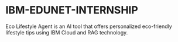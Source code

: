 # IBM-EDUNET-INTERNSHIP
Eco Lifestyle Agent is an AI tool that offers personalized eco-friendly lifestyle tips using IBM Cloud and RAG technology.
